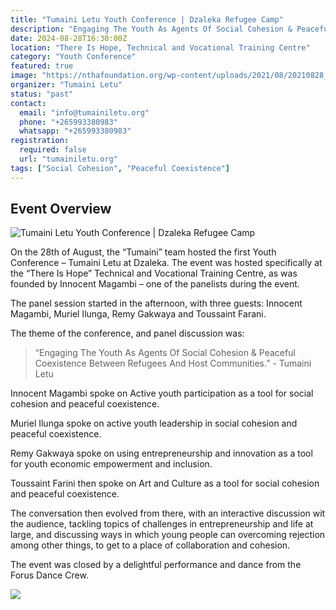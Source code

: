 ```yaml
---
title: "Tumaini Letu Youth Conference | Dzaleka Refugee Camp"
description: "Engaging The Youth As Agents Of Social Cohesion & Peaceful Coexistence Between Refugees And Host Communities."
date: 2024-08-28T16:30:00Z
location: "There Is Hope, Technical and Vocational Training Centre"
category: "Youth Conference"
featured: true
image: "https://nthafoundation.org/wp-content/uploads/2021/08/20210828_154709.jpg"
organizer: "Tumaini Letu"
status: "past"
contact:
  email: "info@tumainiletu.org"
  phone: "+265993380983"
  whatsapp: "+265993380983"
registration:
  required: false
  url: "tumainiletu.org"
tags: ["Social Cohesion", "Peaceful Coexistence"]
---
```


## Event Overview

![Tumaini Letu Youth Conference | Dzaleka Refugee Camp](https://nthafoundation.org/wp-content/uploads/2021/08/20210828_154709.jpg)

On the 28th of August, the “Tumaini” team hosted the first Youth Conference – Tumaini Letu at Dzaleka.
The event was hosted specifically at the “There Is Hope” Technical and Vocational Training Centre, as was founded by Innocent Magambi – one of the panelists during the event.

The panel session started in the afternoon, with three guests: Innocent Magambi, Muriel Ilunga, Remy Gakwaya and Toussaint Farani.

The theme of the conference, and panel discussion was:

> “Engaging The Youth As Agents Of Social Cohesion & Peaceful Coexistence Between Refugees And Host Communities.” - Tumaini Letu

Innocent Magambi spoke on Active youth participation as a tool for social cohesion and peaceful coexistence.

Muriel Ilunga spoke on active youth leadership in social cohesion and peaceful coexistence.

Remy Gakwaya spoke on using entrepreneurship and innovation as a tool for youth economic empowerment and inclusion.

Toussaint Farini then spoke on Art and Culture as a tool for social cohesion and peaceful coexistence.

The conversation then evolved from there, with an interactive discussion wit the audience, tackling topics of challenges in entrepreneurship and life at large, and discussing ways in which young people can overcoming rejection among other things, to get to a place of collaboration and cohesion.

The event was closed by a delightful performance and dance from the Forus Dance Crew.

![](https://nthafoundation.org/wp-content/uploads/2021/08/20210828_153550.jpg)